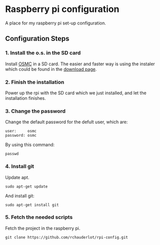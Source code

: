# Raspberry pi configuration
A place for my raspberry pi set-up configuration. 

## Configuration Steps 

### 1. Install the o.s. in the SD card
Install [OSMC](https://osmc.tv/) in a SD card. The easier and faster way is using the instaler which could be found in the [download page](https://osmc.tv/download/mac/).

### 2. Finish the installation
Power up the rpi with the SD card which we just installed, and let the installation finishes.

### 3. Change the password
Change the default password for the defult user, which are:
<pre><code>user:     osmc
password: osmc
</pre></code>
By using this command:
<pre><code>passwd
</pre></code>

### 4. Install git
Update apt.
<pre><code>sudo apt-get update
</pre></code>

And install git:
<pre><code>sudo apt-get install git
</pre></code>


### 5. Fetch the needed scripts
Fetch the project in the raspberry pi. 
<pre><code>git clone https://github.com/rchauderlot/rpi-config.git
</pre></code>

